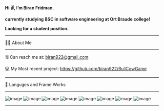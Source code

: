**Hi ✌, I’m Biran Fridman.**

**currently studying BSC in software engineering at Ort Braude college!**

**Looking for a student position.**

___________________________

👨‍🎓 About Me

___________________________

🗒 Can reach me at: biran922@gmail.com

💻 My Most recent project: https://github.com/biran922/BullCowGame
___________________________


🤖 Languges and Frame Works

___________________________

![image](https://user-images.githubusercontent.com/88783149/159474455-309c43a7-a5e2-4bb2-837a-65d784fff3bc.png)
![image](https://user-images.githubusercontent.com/88783149/159474490-00f19840-6b61-4bdc-83d0-0390222df96d.png)
![image](https://user-images.githubusercontent.com/88783149/159474507-5ffe7cad-67b9-485d-abf4-4181f58c0299.png)
![image](https://user-images.githubusercontent.com/88783149/159474559-c71e74e9-15c6-41bd-9eb3-2217b5e3da68.png)
![image](https://user-images.githubusercontent.com/88783149/159474578-aa3bf852-c5dc-4ca8-8b6f-3105cb9d9785.png)
![image](https://user-images.githubusercontent.com/88783149/159474631-95a5c47b-21f9-474a-b885-c7b9fcbcd0d7.png)
![image](https://user-images.githubusercontent.com/88783149/159474652-0902bf9e-36c8-4f15-8b74-afb42a28a189.png)
![image](https://user-images.githubusercontent.com/88783149/159474670-c8627cea-1dc1-4f76-9cf0-85963099564a.png)

___________________________

